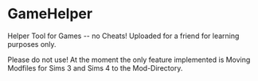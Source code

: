 # GameHelper
Helper Tool for Games -- no Cheats! Uploaded for a friend for learning purposes only.

Please do not use! At the moment the only feature implemented is Moving Modfiles for Sims 3 and Sims 4 to the Mod-Directory.
